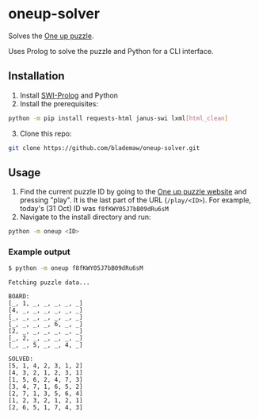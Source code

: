 # oneup-solver

Solves the [One up puzzle](https://www.oneuppuzzle.com).

Uses Prolog to solve the puzzle and Python for a CLI interface.

## Installation

1. Install [SWI-Prolog](https://www.swi-prolog.org/download/stable) and Python
2. Install the prerequisites:

```bash
python -m pip install requests-html janus-swi lxml[html_clean]
```

3. Clone this repo:

```bash
git clone https://github.com/blademaw/oneup-solver.git
```

## Usage

1. Find the current puzzle ID by going to the [One up puzzle website](https://www.oneuppuzzle.com) and pressing "play". It is the last part of the URL (`/play/<ID>`). For example, today's (31 Oct) ID was `f8fKWY05J7bB09dRu6sM`
2. Navigate to the install directory and run:

```bash
python -m oneup <ID>
```

### Example output

```bash
$ python -m oneup f8fKWY05J7bB09dRu6sM
```

```
Fetching puzzle data...

BOARD:
[_, 1, _, _, _, _, _]
[4, _, _, _, _, _, _]
[_, _, _, _, _, _, _]
[_, _, _, _, 6, _, _]
[2, _, _, _, _, _, _]
[_, 2, _, _, _, _, _]
[_, _, 5, _, _, 4, _]

SOLVED:
[5, 1, 4, 2, 3, 1, 2]
[4, 3, 2, 1, 2, 3, 1]
[1, 5, 6, 2, 4, 7, 3]
[3, 4, 7, 1, 6, 5, 2]
[2, 7, 1, 3, 5, 6, 4]
[1, 2, 3, 2, 1, 2, 1]
[2, 6, 5, 1, 7, 4, 3]
```
